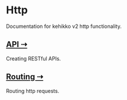 ---
---

# Http

Documentation for kehikko v2 http functionality.

## [API ⇢](api)

Creating RESTful APIs.

## [Routing ⇢](routing)

Routing http requests.


